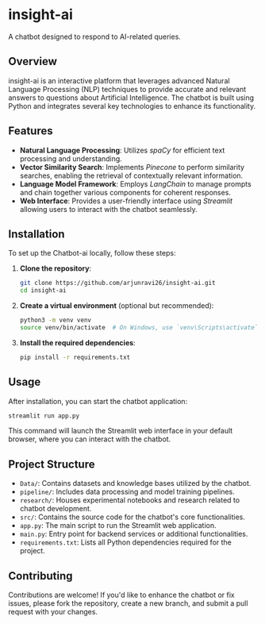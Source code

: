 
# insight-ai

A chatbot designed to respond to AI-related queries.

## Overview

insight-ai is an interactive platform that leverages advanced Natural Language Processing (NLP) techniques to provide accurate and relevant answers to questions about Artificial Intelligence. The chatbot is built using Python and integrates several key technologies to enhance its functionality.

## Features

- **Natural Language Processing**: Utilizes *spaCy* for efficient text processing and understanding.
- **Vector Similarity Search**: Implements *Pinecone* to perform similarity searches, enabling the retrieval of contextually relevant information.
- **Language Model Framework**: Employs *LangChain* to manage prompts and chain together various components for coherent responses.
- **Web Interface**: Provides a user-friendly interface using *Streamlit* allowing users to interact with the chatbot seamlessly.

## Installation

To set up the Chatbot-ai locally, follow these steps:

1. **Clone the repository**:
   ```bash
   git clone https://github.com/arjunravi26/insight-ai.git
   cd insight-ai
   ```

2. **Create a virtual environment** (optional but recommended):
   ```bash
   python3 -m venv venv
   source venv/bin/activate  # On Windows, use `venv\Scripts\activate`
   ```

3. **Install the required dependencies**:
   ```bash
   pip install -r requirements.txt
   ```

## Usage

After installation, you can start the chatbot application:

```bash
streamlit run app.py
```

This command will launch the Streamlit web interface in your default browser, where you can interact with the chatbot.

## Project Structure

- `Data/`: Contains datasets and knowledge bases utilized by the chatbot.
- `pipeline/`: Includes data processing and model training pipelines.
- `research/`: Houses experimental notebooks and research related to chatbot development.
- `src/`: Contains the source code for the chatbot's core functionalities.
- `app.py`: The main script to run the Streamlit web application.
- `main.py`: Entry point for backend services or additional functionalities.
- `requirements.txt`: Lists all Python dependencies required for the project.

## Contributing

Contributions are welcome! If you'd like to enhance the chatbot or fix issues, please fork the repository, create a new branch, and submit a pull request with your changes.
